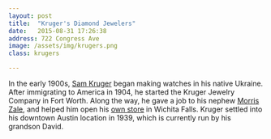 ```yaml
---
layout: post
title:  "Kruger's Diamond Jewelers"
date:   2015-08-31 17:26:38
address: 722 Congress Ave
image: /assets/img/krugers.png
class: krugers

---
```

In the early 1900s, [Sam Kruger](https://tshaonline.org/handbook/online/articles/fkr08) began making watches in his native Ukraine. After immigrating to America in 1904, he started the Kruger Jewelry Company in Fort Worth. Along the way, he gave a job to his nephew [Morris Zale](https://tshaonline.org/handbook/online/articles/fza11), and helped him open his [own store](https://tshaonline.org/handbook/online/articles/dhz01) in Wichita Falls. Kruger settled into his downtown Austin location in 1939, which is currently run by his grandson David. 
